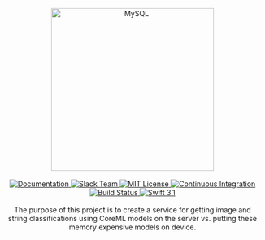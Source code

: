 <p align="center">
    <img src="https://cloud.githubusercontent.com/assets/1342803/24797159/52fb0d88-1b90-11e7-85a5-359fff0496a4.png" width="320" alt="MySQL">
    <br>
    <br>
    <a href="http://beta.docs.vapor.codes/getting-started/hello-world/">
        <img src="http://img.shields.io/badge/read_the-docs-92A8D1.svg" alt="Documentation">
    </a>
    <a href="http://vapor.team">
        <img src="http://vapor.team/badge.svg" alt="Slack Team">
    </a>
    <a href="LICENSE">
        <img src="http://img.shields.io/badge/license-MIT-brightgreen.svg" alt="MIT License">
    </a>
    <a href="https://circleci.com/gh/vapor/mysql">
        <img src="https://circleci.com/gh/vapor/mysql.svg?style=shield" alt="Continuous Integration">
    </a>
    <a href="https://travis-ci.org/vapor/api-template">
    	<img src="https://travis-ci.org/vapor/api-template.svg?branch=master" alt="Build Status">
    </a>
    <a href="https://swift.org">
        <img src="http://img.shields.io/badge/swift-3.1-brightgreen.svg" alt="Swift 3.1">
    </a>
    <br>
    <br>
    <body>
    The purpose of this project is to create a service for getting image and string classifications using CoreML models on the server vs. putting these memory expensive models on device.
    </body>
</center>
